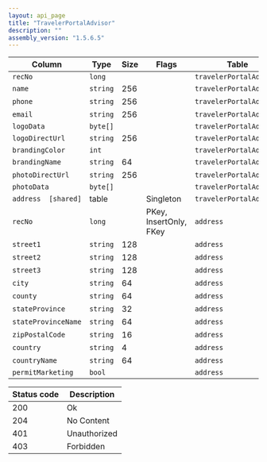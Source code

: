 ```yaml
---
layout: api_page
title: "TravelerPortalAdvisor"
description: ""
assembly_version: "1.5.6.5"
---
```




| Column | Type | Size | Flags | Table | Description |
| ------ | ---- | ---- | ----- | ----- | ----------- |
| `recNo` | `long` |  |  | `travelerPortalAdvisor` | 
| `name` | `string` | 256 |  | `travelerPortalAdvisor` | 
| `phone` | `string` | 256 |  | `travelerPortalAdvisor` | 
| `email` | `string` | 256 |  | `travelerPortalAdvisor` | 
| `logoData` | `byte[]` |  |  | `travelerPortalAdvisor` | 
| `logoDirectUrl` | `string` | 256 |  | `travelerPortalAdvisor` | 
| `brandingColor` | `int` |  |  | `travelerPortalAdvisor` | 
| `brandingName` | `string` | 64 |  | `travelerPortalAdvisor` | 
| `photoDirectUrl` | `string` | 256 |  | `travelerPortalAdvisor` | 
| `photoData` | `byte[]` |  |  | `travelerPortalAdvisor` | 
| `address  [shared]` | table |  | Singleton | `travelerPortalAdvisor` | 
| `recNo` | `long` |  | PKey, InsertOnly, FKey | `address` | 
| `street1` | `string` | 128 |  | `address` | 
| `street2` | `string` | 128 |  | `address` | 
| `street3` | `string` | 128 |  | `address` | 
| `city` | `string` | 64 |  | `address` | 
| `county` | `string` | 64 |  | `address` | 
| `stateProvince` | `string` | 32 |  | `address` | 
| `stateProvinceName` | `string` | 64 |  | `address` | 
| `zipPostalCode` | `string` | 16 |  | `address` | 
| `country` | `string` | 4 |  | `address` | 
| `countryName` | `string` | 64 |  | `address` | 
| `permitMarketing` | `bool` |  |  | `address` | 

| Status code | Description |
| ----------- | ----------- |
| 200 | Ok |
| 204 | No Content |
| 401 | Unauthorized |
| 403 | Forbidden |


